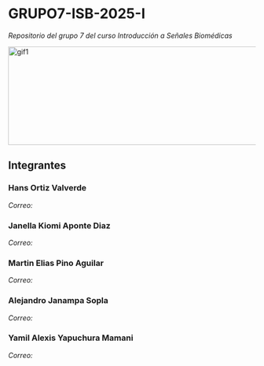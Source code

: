 # GRUPO7-ISB-2025-I
*Repositorio del grupo 7 del curso Introducción a Señales Biomédicas*

<img src="https://i.stack.imgur.com/YlsJf.gif" alt="gif1" width="600" height="200"/>

## Integrantes
### Hans Ortiz Valverde
*Correo:*
### Janella Kiomi Aponte Diaz
*Correo:*
### Martin Elias Pino Aguilar
*Correo:*
### Alejandro Janampa Sopla
*Correo:*
### Yamil Alexis Yapuchura Mamani
*Correo:*
